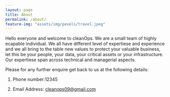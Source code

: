 ```yaml
---
layout: page
title: About
permalink: /about/
feature-img: "assets/img/pexels/travel.jpeg"
---
```


Hello everyone and welcome to cleanOps. We are a small team of highly ecapable individual. 
We all have different level of expertiese and experience and we all bring to the table new values to protect your valuable business, let this be your people, your data, your critical assets or your infrastructure.
Our expertiese span across technical and managerial aspects. 

Please for any further enquire get back to us at the following details:

1. Phone number:12345

2. Email Address: cleanops09@gmail.com
 
